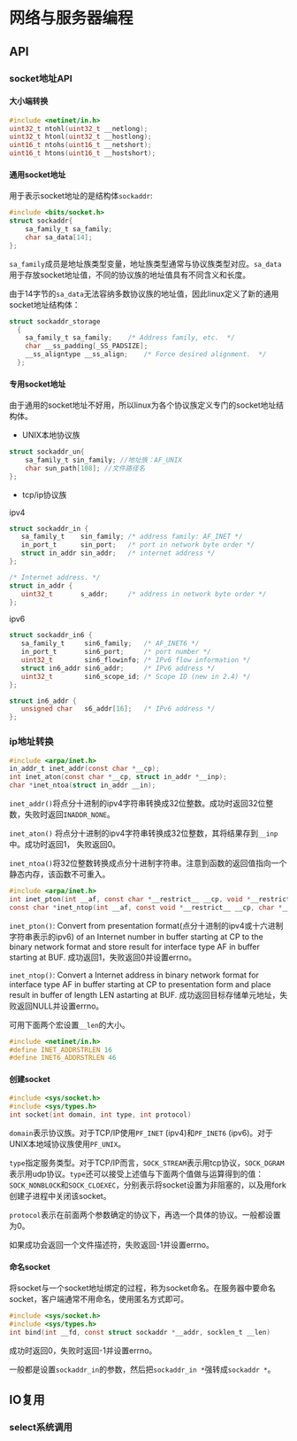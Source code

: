 # 网络与服务器编程

## API

### socket地址API

#### 大小端转换

```c
#include <netinet/in.h>
uint32_t ntohl(uint32_t __netlong);
uint32_t htonl(uint32_t __hostlong);
uint16_t ntohs(uint16_t __netshort);
uint16_t htons(uint16_t __hostshort);
```

#### 通用socket地址

用于表示socket地址的是结构体`sockaddr`: 

```c
#include <bits/socket.h>
struct sockaddr{
	sa_family_t sa_family;
	char sa_data[14];
};
```

`sa_family`成员是地址族类型变量，地址族类型通常与协议族类型对应。`sa_data`用于存放socket地址值，不同的协议族的地址值具有不同含义和长度。

由于14字节的`sa_data`无法容纳多数协议族的地址值，因此linux定义了新的通用socket地址结构体：

```c
struct sockaddr_storage
  {
    sa_family_t sa_family;    /* Address family, etc.  */
    char __ss_padding[_SS_PADSIZE];
    __ss_aligntype __ss_align;    /* Force desired alignment.  */
  };
```

#### 专用socket地址

由于通用的socket地址不好用，所以linux为各个协议族定义专门的socket地址结构体。

- UNIX本地协议族

```c
struct sockaddr_un{
	sa_family_t sin_family; //地址族：AF_UNIX
	char sun_path[108]; //文件路径名
};
```

- tcp/ip协议族

ipv4

```c
struct sockaddr_in {
   sa_family_t    sin_family; /* address family: AF_INET */
   in_port_t      sin_port;   /* port in network byte order */
   struct in_addr sin_addr;   /* internet address */
};

/* Internet address. */
struct in_addr {
   uint32_t       s_addr;     /* address in network byte order */
};
```

ipv6

```c
struct sockaddr_in6 {
   sa_family_t     sin6_family;   /* AF_INET6 */
   in_port_t       sin6_port;     /* port number */
   uint32_t        sin6_flowinfo; /* IPv6 flow information */
   struct in6_addr sin6_addr;     /* IPv6 address */
   uint32_t        sin6_scope_id; /* Scope ID (new in 2.4) */
};

struct in6_addr {
   unsigned char   s6_addr[16];   /* IPv6 address */
};

```

### ip地址转换

```c
#include <arpa/inet.h>
in_addr_t inet_addr(const char *__cp);
int inet_aton(const char *__cp, struct in_addr *__inp);
char *inet_ntoa(struct in_addr __in);
```

`inet_addr()`将点分十进制的ipv4字符串转换成32位整数。成功时返回32位整数，失败时返回`INADDR_NONE`。

`inet_aton()` 将点分十进制的ipv4字符串转换成32位整数，其将结果存到`__inp`中。成功时返回1， 失败返回0。

`inet_ntoa()`将32位整数转换成点分十进制字符串。注意到函数的返回值指向一个静态内存，该函数不可重入。

```c
#include <arpa/inet.h>
int inet_pton(int __af, const char *__restrict__ __cp, void *__restrict__ __buf);
const char *inet_ntop(int __af, const void *__restrict__ __cp, char *__restrict__ __buf, socklen_t __len);
```

`inet_pton()`: Convert from presentation format(点分十进制的ipv4或十六进制字符串表示的ipv6) of an Internet number in buffer starting at CP to the binary network format and store result for interface type AF in buffer starting at BUF. 成功返回1，失败返回0并设置errno。

`inet_ntop()`: Convert a Internet address in binary network format for interface type AF in buffer starting at CP to presentation form and place result in buffer of length LEN astarting at BUF. 成功返回目标存储单元地址，失败返回NULL并设置errno。

可用下面两个宏设置`__len`的大小。

```c
#include <netinet/in.h>
#define INET_ADDRSTRLEN 16
#define INET6_ADDRSTRLEN 46
```

#### 创建socket

```c
#include <sys/socket.h>
#include <sys/types.h>
int socket(int domain, int type, int protocol)
```

`domain`表示协议族。对于TCP/IP使用`PF_INET` (ipv4)和`PF_INET6` (ipv6)。对于UNIX本地域协议族使用`PF_UNIX`。

`type`指定服务类型。对于TCP/IP而言，`SOCK_STREAM`表示用tcp协议，`SOCK_DGRAM`表示用udp协议。`type`还可以接受上述值与下面两个值做与运算得到的值：`SOCK_NONBLOCK`和`SOCK_CLOEXEC`，分别表示将socket设置为非阻塞的，以及用fork创建子进程中关闭该socket。

`protocol`表示在前面两个参数确定的协议下，再选一个具体的协议。一般都设置为0。

如果成功会返回一个文件描述符，失败返回-1并设置errno。

#### 命名socket

将socket与一个socket地址绑定的过程，称为socket命名。在服务器中要命名socket，客户端通常不用命名，使用匿名方式即可。

```c
#include <sys/socket.h>
#include <sys/types.h>
int bind(int __fd, const struct sockaddr *__addr, socklen_t __len)
```

成功时返回0，失败时返回-1并设置errno。 

一般都是设置`sockaddr_in`的参数，然后把`sockaddr_in *`强转成`sockaddr *`。

## IO复用

### select系统调用



